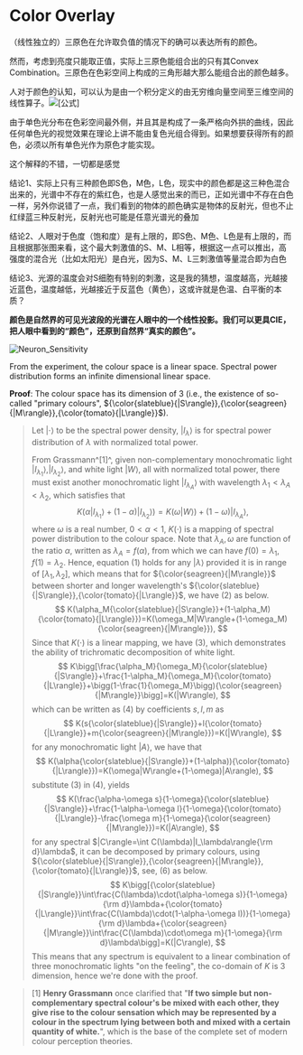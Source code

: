 # **Color Overlay**

（线性独立的）三原色在允许取负值的情况下的确可以表达所有的颜色。

然而，考虑到亮度只能取正值，实际上三原色能组合出的只有其Convex Combination。三原色在色彩空间上构成的三角形越大那么能组合出的颜色越多。

人对于颜色的认知，可以认为是由一个积分定义的由无穷维向量空间至三维空间的线性算子。![[公式]](https://www.zhihu.com/equation?tex=T%28L%29+%3D+%5Cint%5E%7B%5Comega_%7B2%7D%7D_%7B%5Comega_%7B1%7D%7DL%28%5Comega%29T%28%5Comega%29d%5Comega)

由于单色光分布在色彩空间最外侧，并且其是构成了一条严格向外拱的曲线，因此任何单色光的视觉效果在理论上讲不能由复色光组合得到。如果想要获得所有的颜色，必须以所有单色光作为原色才能实现。



这个解释的不错，一切都是感觉

结论1、实际上只有三种颜色即S色，M色，L色，现实中的颜色都是这三种色混合出来的，光谱中不存在的紫红色，也是人感觉出来的而已，正如光谱中不存在白色一样，另外你说错了一点，我们看到的物体的颜色确实是物体的反射光，但也不止红绿蓝三种反射光，反射光也可能是任意光谱光的叠加

结论2、人眼对于色度（饱和度）是有上限的，即S色、M色、L色是有上限的，而且根据那张图来看，这个最大刺激值的S、M、L相等，根据这一点可以推出，高强度的混合光（比如太阳光）是白光，因为S、M、L三刺激值等量混合即为白色

结论3、光源的温度会对S细胞有特别的刺激，这是我的猜想，温度越高，光越接近蓝色，温度越低，光越接近于反蓝色（黄色），这或许就是色温、白平衡的本质？



**颜色是自然界的可见光波段的光谱在人眼中的一个线性投影。我们可以更具CIE，把人眼中看到的“颜色”，还原到自然界“真实的颜色”。**

![Neuron_Sensitivity](C:\Users\a1020\Desktop\Experience-Life-with-Significant-Others\mem_img\Neuron_Sensitivity.svg)

From the experiment, the colour space is a linear space. Spectral power distribution forms an infinite dimensional linear space.

**Proof**: The colour space has its dimension of 3 (i.e., the existence of so-called "primary colours", ${\color{slateblue}{|S\rangle}},{\color{seagreen}{|M\rangle}},{\color{tomato}{|L\rangle}}$).

> Let $|\cdot\rangle$ to be the spectral power density, $|I_\lambda\rangle$ is for spectral power distribution of $\lambda$ with normalized total power.
>
> From Grassmann^[1]^, given non-complementary monochromatic light $|I_{\lambda_1}\rangle,|I_{\lambda_2}\rangle$, and white light $|W\rangle$, all with normalized total power, there must exist another monochromatic light $|I_{\lambda_A}\rangle$ with wavelength $\lambda_1<\lambda_A<\lambda_2$, which satisfies that
> $$
> K(\alpha|I_{\lambda_1}\rangle+(1-\alpha)|I_{\lambda_2}\rangle)=K(\omega|W\rangle)+(1-\omega)|I_{\lambda_A}\rangle,
> $$
> where $\omega$ is a real number, $0<\alpha<1$, $K(\cdot)$ is a mapping of spectral power distribution to the colour space. Note that $\lambda_A,\omega$ are function of the ratio $\alpha$, written as $\lambda_A=f(\alpha)$, from which we can have $f(0)=\lambda_1,f(1)=\lambda_2$. Hence, equation $(1)$ holds for any $|\lambda\rangle$ provided it is in range of $[\lambda_1,\lambda_2]$, which means that for ${\color{seagreen}{|M\rangle}}$ between shorter and longer wavelength's ${\color{slateblue}{|S\rangle}},{\color{tomato}{|L\rangle}}$, we have $(2)$ as below.
> $$
> K(\alpha_M{\color{slateblue}{|S\rangle}}+(1-\alpha_M){\color{tomato}{|L\rangle}})=K(\omega_M|W\rangle+(1-\omega_M){\color{seagreen}{|M\rangle}}),
> $$
> Since that $K(\cdot)$ is a linear mapping, we have $(3)$, which demonstrates the ability of trichromatic decomposition of white light.
> $$
> K\bigg[\frac{\alpha_M}{\omega_M}{\color{slateblue}{|S\rangle}}+\frac{1-\alpha_M}{\omega_M}{\color{tomato}{|L\rangle}}+\bigg(1-\frac{1}{\omega_M}\bigg){\color{seagreen}{|M\rangle}}\bigg]=K(|W\rangle),
> $$
> which can be written as $(4)$ by coefficients $s,l,m$ as
> $$
> K(s{\color{slateblue}{|S\rangle}}+l{\color{tomato}{|L\rangle}}+m{\color{seagreen}{|M\rangle}})=K(|W\rangle),
> $$
> for any monochromatic light $|A\rangle$, we have that
> $$
> K(\alpha{\color{slateblue}{|S\rangle}}+(1-\alpha)){\color{tomato}{|L\rangle}})=K(\omega|W\rangle+(1-\omega)|A\rangle),
> $$
> substitute $(3)$ in $(4)$, yields
> $$
> K(\frac{\alpha-\omega s}{1-\omega}{\color{slateblue}{|S\rangle}}+\frac{1-\alpha-\omega l}{1-\omega}{\color{tomato}{|L\rangle}}-\frac{\omega m}{1-\omega}{\color{seagreen}{|M\rangle}})=K(|A\rangle),
> $$
> for any spectral $|C\rangle=\int C(\lambda)|I_\lambda\rangle{\rm d}\lambda$, it can be decomposed by primary colours, using ${\color{slateblue}{|S\rangle}},{\color{seagreen}{|M\rangle}},{\color{tomato}{|L\rangle}}$, see, $(6)$ as below.
> $$
> K\bigg[{\color{slateblue}{|S\rangle}}\int\frac{C(\lambda)\cdot(\alpha-\omega s)}{1-\omega}{\rm d}\lambda+{\color{tomato}{|L\rangle}}\int\frac{C(\lambda)\cdot(1-\alpha-\omega l))}{1-\omega}{\rm d}\lambda+{\color{seagreen}{|M\rangle}}\int\frac{C(\lambda)\cdot\omega m}{1-\omega}{\rm d}\lambda\bigg]=K(|C\rangle),
> $$
> This means that any spectrum is equivalent to a linear combination of three monochromatic lights "on the feeling", the co-domain of $K$ is 3 dimension, hence we're done with the proof.

















> [1]	**Henry Grassmann** once clarified that "**If two simple but non-complementary spectral colour's be mixed with each other, they give rise to the colour sensation which may be represented by a colour in the spectrum lying between both and mixed with a certain quantity of white.**", which is the base of the complete set of modern colour perception theories.